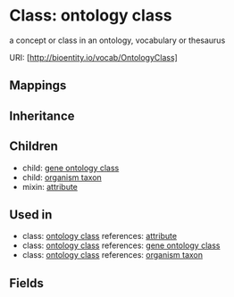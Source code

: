 # Class: ontology class


a concept or class in an ontology, vocabulary or thesaurus

URI: [http://bioentity.io/vocab/OntologyClass]
## Mappings

## Inheritance

## Children

 *  child: [gene ontology class](GeneOntologyClass.md)
 *  child: [organism taxon](OrganismTaxon.md)
 *  mixin: [attribute](Attribute.md)
## Used in

 *  class: [ontology class](OntologyClass.md) references: [attribute](Attribute.md)
 *  class: [ontology class](OntologyClass.md) references: [gene ontology class](GeneOntologyClass.md)
 *  class: [ontology class](OntologyClass.md) references: [organism taxon](OrganismTaxon.md)
## Fields

